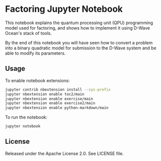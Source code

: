 # Factoring Jupyter Notebook

This notebook explains the quantum processing unit (QPU) programming model used
for factoring, and shows how to implement it using D-Wave Ocean's stack of
tools.

By the end of this notebook you will have seen how to convert a problem into
a binary quadratic model for submission to the D-Wave system and be able to modify
its parameters.

## Usage

To enable notebook extensions:

```bash
jupyter contrib nbextension install --sys-prefix
jupyter nbextension enable toc2/main
jupyter nbextension enable exercise/main
jupyter nbextension enable exercise2/main
jupyter nbextension enable python-markdown/main

```

To run the notebook:

```bash
jupyter notebook
```

## License

Released under the Apache License 2.0. See LICENSE file.
